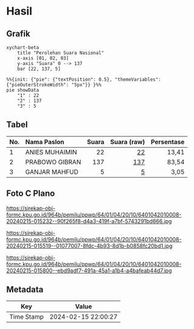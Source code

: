# Hasil

## Grafik

```mermaid
xychart-beta
    title "Perolehan Suara Nasional"
    x-axis [01, 02, 03]
    y-axis "Suara" 0 --> 137
    bar [22, 137, 5]
```

```mermaid
%%{init: {"pie": {"textPosition": 0.5}, "themeVariables": {"pieOuterStrokeWidth": "5px"}} }%%
pie showData
    "1" : 22
    "2" : 137
    "3" : 5
```

## Tabel

| No. | Nama Paslon    | Suara | Suara (raw) | Persentase |
|:--- |:-------------- | -----:| -----------:| ----------:|
| 1   | ANIES MUHAIMIN | 22    | [22][p-1]   | 13,41      |
| 2   | PRABOWO GIBRAN | 137   | [137][p-2]  | 83,54      |
| 3   | GANJAR MAHFUD  | 5     | [5][p-3]    | 3,05       |


[p-1]: https://github.com/gigit-pemilu/pemilu-2024/blob/main/pilpres/hitung-suara/sub/64-kalimantan-timur/sub/01-paser/sub/04-tanah-grogot/sub/2010-muara-pasir/sub/008-tps/sub/paslon-1.txt
[p-2]: https://github.com/gigit-pemilu/pemilu-2024/blob/main/pilpres/hitung-suara/sub/64-kalimantan-timur/sub/01-paser/sub/04-tanah-grogot/sub/2010-muara-pasir/sub/008-tps/sub/paslon-2.txt
[p-3]: https://github.com/gigit-pemilu/pemilu-2024/blob/main/pilpres/hitung-suara/sub/64-kalimantan-timur/sub/01-paser/sub/04-tanah-grogot/sub/2010-muara-pasir/sub/008-tps/sub/paslon-3.txt

## Foto C Plano

https://sirekap-obj-formc.kpu.go.id/964b/pemilu/ppwp/64/01/04/20/10/6401042010008-20240215-015232--90f265f8-d4a3-419f-a7bf-5743291bd666.jpg

https://sirekap-obj-formc.kpu.go.id/964b/pemilu/ppwp/64/01/04/20/10/6401042010008-20240215-015519--01077007-8fdc-4b93-8d1b-b0858fc20bd1.jpg

https://sirekap-obj-formc.kpu.go.id/964b/pemilu/ppwp/64/01/04/20/10/6401042010008-20240215-015800--ebd9adf7-491a-45a1-a1b4-a4bafeab44d7.jpg


## Metadata

| Key        | Value               |
| ---------- | ------------------- |
| Time Stamp | 2024-02-15 22:00:27 |



